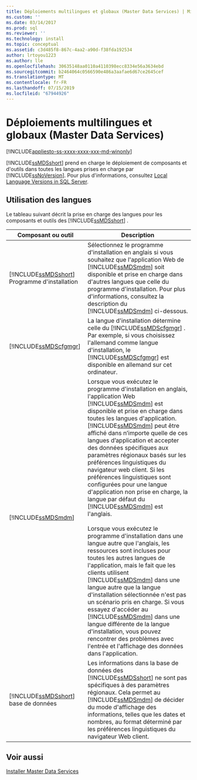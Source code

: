 ```yaml
---
title: Déploiements multilingues et globaux (Master Data Services) | Microsoft Docs
ms.custom: ''
ms.date: 03/14/2017
ms.prod: sql
ms.reviewer: ''
ms.technology: install
ms.topic: conceptual
ms.assetid: c3d485f8-867c-4aa2-a90d-f38fda192534
author: lrtoyou1223
ms.author: lle
ms.openlocfilehash: 30635148aa0110a4110398ecc8334e56a3634ebd
ms.sourcegitcommit: b2464064c0566590e486a3aafae6d67ce2645cef
ms.translationtype: MT
ms.contentlocale: fr-FR
ms.lasthandoff: 07/15/2019
ms.locfileid: "67944926"
---
```

# <a name="multi-lingual-and-global-deployments-master-data-services"></a>Déploiements multilingues et globaux (Master Data Services)

[!INCLUDE[appliesto-ss-xxxx-xxxx-xxx-md-winonly](../../includes/appliesto-ss-xxxx-xxxx-xxx-md-winonly.md)]

  [!INCLUDE[ssMDSshort](../../includes/ssmdsshort-md.md)] prend en charge le déploiement de composants et d'outils dans toutes les langues prises en charge par [!INCLUDE[ssNoVersion](../../includes/ssnoversion-md.md)]. Pour plus d'informations, consultez [Local Language Versions in SQL Server](../../sql-server/install/local-language-versions-in-sql-server.md).  
  
## <a name="how-languages-are-used"></a>Utilisation des langues  
 Le tableau suivant décrit la prise en charge des langues pour les composants et outils des [!INCLUDE[ssMDSshort](../../includes/ssmdsshort-md.md)] .  
  
|Composant ou outil|Description|  
|-----------------------|-----------------|  
|[!INCLUDE[ssMDSshort](../../includes/ssmdsshort-md.md)] Programme d'installation|Sélectionnez le programme d'installation en anglais si vous souhaitez que l'application Web de [!INCLUDE[ssMDSmdm](../../includes/ssmdsmdm-md.md)] soit disponible et prise en charge dans d'autres langues que celle du programme d'installation. Pour plus d'informations, consultez la description du [!INCLUDE[ssMDSmdm](../../includes/ssmdsmdm-md.md)] ci-dessous.|  
|[!INCLUDE[ssMDScfgmgr](../../includes/ssmdscfgmgr-md.md)]|La langue d'installation détermine celle du [!INCLUDE[ssMDScfgmgr](../../includes/ssmdscfgmgr-md.md)] . Par exemple, si vous choisissez l'allemand comme langue d'installation, le [!INCLUDE[ssMDScfgmgr](../../includes/ssmdscfgmgr-md.md)] est disponible en allemand sur cet ordinateur.|  
|[!INCLUDE[ssMDSmdm](../../includes/ssmdsmdm-md.md)]|Lorsque vous exécutez le programme d'installation en anglais, l'application Web [!INCLUDE[ssMDSmdm](../../includes/ssmdsmdm-md.md)] est disponible et prise en charge dans toutes les langues d'application. [!INCLUDE[ssMDSmdm](../../includes/ssmdsmdm-md.md)] peut être affiché dans n’importe quelle de ces langues d’application et accepter des données spécifiques aux paramètres régionaux basés sur les préférences linguistiques du navigateur web client. Si les préférences linguistiques sont configurées pour une langue d'application non prise en charge, la langue par défaut du [!INCLUDE[ssMDSmdm](../../includes/ssmdsmdm-md.md)] est l'anglais.<br /><br /> Lorsque vous exécutez le programme d'installation dans une langue autre que l'anglais, les ressources sont incluses pour toutes les autres langues de l'application, mais le fait que les clients utilisent [!INCLUDE[ssMDSmdm](../../includes/ssmdsmdm-md.md)] dans une langue autre que la langue d'installation sélectionnée n'est pas un scénario pris en charge. Si vous essayez d'accéder au [!INCLUDE[ssMDSmdm](../../includes/ssmdsmdm-md.md)] dans une langue différente de la langue d'installation, vous pouvez rencontrer des problèmes avec l'entrée et l'affichage des données dans l'application.|  
|[!INCLUDE[ssMDSshort](../../includes/ssmdsshort-md.md)] base de données|Les informations dans la base de données des [!INCLUDE[ssMDSshort](../../includes/ssmdsshort-md.md)] ne sont pas spécifiques à des paramètres régionaux. Cela permet au [!INCLUDE[ssMDSmdm](../../includes/ssmdsmdm-md.md)] de décider du mode d'affichage des informations, telles que les dates et nombres, au format déterminé par les préférences linguistiques du navigateur Web client.|  
  
## <a name="see-also"></a>Voir aussi  
 [Installer Master Data Services](../../master-data-services/install-windows/install-master-data-services.md)  
  
  
